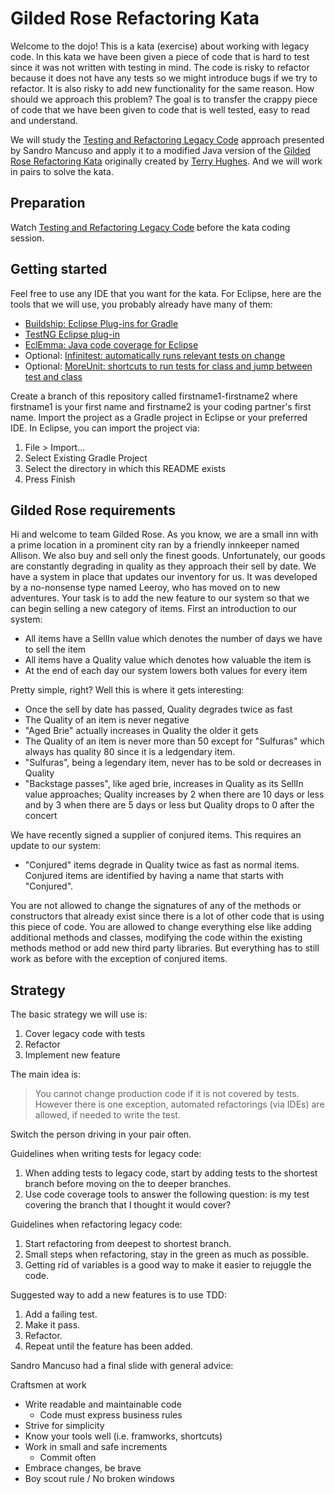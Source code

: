 # Gilded Rose Refactoring Kata
Welcome to the dojo! This is a kata (exercise) about working with legacy code.
In this kata we have been given a piece of code that is hard to test since it
was not written with testing in mind. The code is risky to refactor because it
does not have any tests so we might introduce bugs if we try to refactor. It is
also risky to add new functionality for the same reason. How should we approach
this problem? The goal is to transfer the crappy piece of code that we have been
given to code that is well tested, easy to read and understand.

We will study the [Testing and Refactoring Legacy
Code](https://www.youtube.com/watch?v=_NnElPO5BU0) approach presented by Sandro
Mancuso and apply it to a modified Java version of the [Gilded Rose Refactoring
Kata](https://github.com/emilybache/GildedRose-Refactoring-Kata) originally
created by [Terry Hughes](https://twitter.com/TerryHughes). And we will work in
pairs to solve the kata.

## Preparation
Watch [Testing and Refactoring Legacy
Code](https://www.youtube.com/watch?v=_NnElPO5BU0) before the kata coding
session.

## Getting started
Feel free to use any IDE that you want for the kata. For Eclipse, here are the
tools that we will use, you probably already have many of them:
* [Buildship: Eclipse Plug-ins for Gradle](https://github.com/eclipse/buildship/blob/master/docs/user/Installation.md)
* [TestNG Eclipse plug-in](https://testng.org/doc/download.html)
* [EclEmma: Java code coverage for Eclipse](https://www.eclemma.org/)
* Optional: [Infinitest: automatically runs relevant tests on change](https://infinitest.github.io/doc/eclipse#get-started)
* Optional: [MoreUnit: shortcuts to run tests for class and jump between test and class](https://moreunit.github.io/MoreUnit-Eclipse/)

Create a branch of this repository called firstname1-firstname2 where firstname1
is your first name and firstname2 is your coding partner's first name. Import
the project as a Gradle project in Eclipse or your preferred IDE. In Eclipse,
you can import the project via:
1. File > Import...
2. Select Existing Gradle Project
3. Select the directory in which this README exists
4. Press Finish

## Gilded Rose requirements
Hi and welcome to team Gilded Rose. As you know, we are a small inn with a prime
location in a prominent city ran by a friendly innkeeper named Allison. We also
buy and sell only the finest goods. Unfortunately, our goods are constantly
degrading in quality as they approach their sell by date. We have a system in
place that updates our inventory for us. It was developed by a no-nonsense type
named Leeroy, who has moved on to new adventures. Your task is to add the new
feature to our system so that we can begin selling a new category of items.
First an introduction to our system:

* All items have a SellIn value which denotes the number of days we have to sell
  the item
* All items have a Quality value which denotes how valuable the item is
* At the end of each day our system lowers both values for every item

Pretty simple, right? Well this is where it gets interesting:

* Once the sell by date has passed, Quality degrades twice as fast
* The Quality of an item is never negative
* "Aged Brie" actually increases in Quality the older it gets
* The Quality of an item is never more than 50 except for "Sulfuras" which
  always has quality 80 since it is a ledgendary item.
* "Sulfuras", being a legendary item, never has to be sold or decreases in
  Quality
* "Backstage passes", like aged brie, increases in Quality as its SellIn value
  approaches; Quality increases by 2 when there are 10 days or less and by 3
  when there are 5 days or less but Quality drops to 0 after the concert

We have recently signed a supplier of conjured items. This requires an update to
our system:

* "Conjured" items degrade in Quality twice as fast as normal items. Conjured
  items are identified by having a name that starts with "Conjured".

You are not allowed to change the signatures of any of the methods or
constructors that already exist since there is a lot of other code that is using
this piece of code. You are allowed to change everything else like adding
additional methods and classes, modifying the code within the existing methods
method or add new third party libraries. But everything has to still work as
before with the exception of conjured items.

## Strategy
The basic strategy we will use is:
1. Cover legacy code with tests
2. Refactor
3. Implement new feature

The main idea is:
> You cannot change production code if it is not covered by tests. However there
> is one exception, automated refactorings (via IDEs) are allowed, if needed to
> write the test.

Switch the person driving in your pair often.

Guidelines when writing tests for legacy code:
1. When adding tests to legacy code, start by adding tests to the shortest
   branch before moving on the to deeper branches.
2. Use code coverage tools to answer the following question: is my test covering
   the branch that I thought it would cover?

Guidelines when refactoring legacy code:
1. Start refactoring from deepest to shortest branch.
2. Small steps when refactoring, stay in the green as much as possible.
3. Getting rid of variables is a good way to make it easier to rejuggle the
   code.

Suggested way to add a new features is to use TDD:
1. Add a failing test.
2. Make it pass.
3. Refactor.
4. Repeat until the feature has been added.

Sandro Mancuso had a final slide with general advice:

Craftsmen at work
* Write readable and maintainable code
    * Code must express business rules
* Strive for simplicity
* Know your tools well (i.e. framworks, shortcuts)
* Work in small and safe increments
    * Commit often
* Embrace changes, be brave
* Boy scout rule / No broken windows